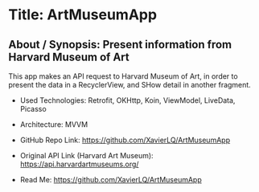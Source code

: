 # Title: ArtMuseumApp

## About / Synopsis: Present information from Harvard Museum of Art

This app makes an API request to Harvard Museum of Art, in order to present the data in a RecyclerView,
and SHow detail in another fragment.

* Used Technologies: Retrofit, OKHttp, Koin, ViewModel, LiveData, Picasso
* Architecture: MVVM

* GitHub Repo Link: <https://github.com/XavierLQ/ArtMuseumApp>
* Original API Link (Harvard Art Museum): <https://api.harvardartmuseums.org/>
* Read Me: <https://github.com/XavierLQ/ArtMuseumApp>




